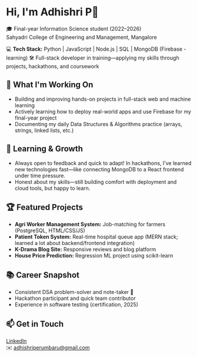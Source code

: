 # Hi, I'm Adhishri P👋

🎓 Final-year Information Science student (2022–2026)  
Sahyadri College of Engineering and Management, Mangalore

💻 **Tech Stack:** Python | JavaScript | Node.js | SQL | MongoDB (Firebase - learning)
🛠️ Full-stack developer in training—applying my skills through projects, hackathons, and coursework

## 🚀 What I'm Working On
- Building and improving hands-on projects in full-stack web and machine learning
- Actively learning how to deploy real-world apps and use Firebase for my final-year project
- Documenting my daily Data Structures & Algorithms practice (arrays, strings, linked lists, etc.)

## 🌱 Learning & Growth
- Always open to feedback and quick to adapt! In hackathons, I’ve learned new technologies fast—like connecting MongoDB to a React frontend under time pressure.
- Honest about my skills—still building comfort with deployment and cloud tools, but happy to learn.

## 🏆 Featured Projects
- **Agri Worker Management System:** Job-matching for farmers (PostgreSQL, HTML/CSS/JS)
- **Patient Token System:** Real-time hospital queue app (MERN stack; learned a lot about backend/frontend integration)
- **K-Drama Blog Site:** Responsive reviews and blog platform
- **House Price Prediction:** Regression ML project using scikit-learn

## 📚 Career Snapshot
- Consistent DSA problem-solver and note-taker 📒
- Hackathon participant and quick team contributor
- Experience in software testing (certification, 2025)

## 📫 Get in Touch
[LinkedIn](https://linkedin.com/in/adhishri-perumbaru)  
✉️ adhishriperumbaru@gmail.com


